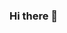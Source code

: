 ### Hi there 👋

<!--
**billodiallo/billodiallo** is a ✨ _special_ ✨ repository because its `README.md` (this file) appears on your GitHub profile.

 Hi there, 👋 You can call me Billo !
- 🔭 I’m currently a full time student at Microverse Inc.
- 🌱 I’m currently learning Full Stack Web Development ( HTML &  CSS ,Ruby on Rails, JavaScript and React) and Cloud Computing, AWS.
- 👯 I’m looking to collaborate on JavaScript, React and Ruby on Rails Project.
- 🤔 I’m passionate about programming and I love travelling, reading and networking ,meet new people every day.-
- 💬 Ask me about anything productive.
- 📫 Let's connect on LinkedIn and on Twitter
- 😄 Pronouns: I am a He/His
-⚡ Fact about me: I wrote my first line of code in 2020 and I am student at Microverse  !

-->
